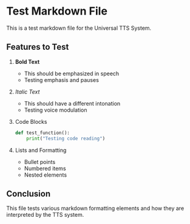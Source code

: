 # Test Markdown File

This is a test markdown file for the Universal TTS System.

## Features to Test

1. **Bold Text**
   - This should be emphasized in speech
   - Testing emphasis and pauses

2. *Italic Text*
   - This should have a different intonation
   - Testing voice modulation

3. Code Blocks
   ```python
   def test_function():
       print("Testing code reading")
   ```

4. Lists and Formatting
   - Bullet points
   - Numbered items
   - Nested elements

## Conclusion

This file tests various markdown formatting elements and how they are interpreted by the TTS system. 